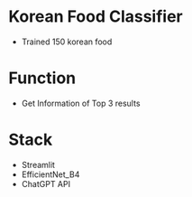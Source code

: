 # Korean Food Classifier
- Trained 150 korean food

# Function
- Get Information of Top 3 results

# Stack
- Streamlit
- EfficientNet_B4
- ChatGPT API
